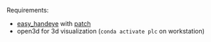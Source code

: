 Requirements: 

- [easy_handeye](https://github.com/IFL-CAMP/easy_handeye) with [patch](https://github.com/cmu-mfi/lc-utils/blob/main/0001-Changes-for-plc-setup.patch)
- open3d for 3d visualization (`conda activate plc` on workstation)
